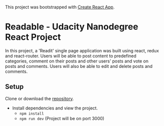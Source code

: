 This project was bootstrapped with [Create React App](https://github.com/facebookincubator/create-react-app).

# Readable - Udacity Nanodegree React Project

In this project, a 'Readit' single page application was built using react, redux and react-router. Users will be able to post content to predefined categories, comment on their posts and other users' posts and vote on posts and comments. Users will also be able to edit and delete posts and comments.

## Setup

Clone or download the [repository](https://github.com/Dueonkim89/ReactND-Readable-Project).

* Install dependencies and view the project.
    - `npm install`
    - `npm run dev` (Project will be on port 3000)  
